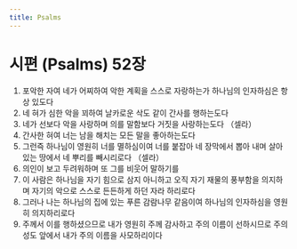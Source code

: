 ```yaml
---
title: Psalms
---
```


# 시편 (Psalms) 52장
1. 포악한 자여 네가 어찌하여 악한 계획을 스스로 자랑하는가 하나님의 인자하심은 항상 있도다
1. 네 혀가 심한 악을 꾀하여 날카로운 삭도 같이 간사를 행하는도다
1. 네가 선보다 악을 사랑하며 의를 말함보다 거짓을 사랑하는도다 （셀라）
1. 간사한 혀여 너는 남을 해치는 모든 말을 좋아하는도다
1. 그런즉 하나님이 영원히 너를 멸하심이여 너를 붙잡아 네 장막에서 뽑아 내며 살아 있는 땅에서 네 뿌리를 빼시리로다 （셀라）
1. 의인이 보고 두려워하며 또 그를 비웃어 말하기를
1. 이 사람은 하나님을 자기 힘으로 삼지 아니하고 오직 자기 재물의 풍부함을 의지하며 자기의 악으로 스스로 든든하게 하던 자라 하리로다
1. 그러나 나는 하나님의 집에 있는 푸른 감람나무 같음이여 하나님의 인자하심을 영원히 의지하리로다
1. 주께서 이를 행하셨으므로 내가 영원히 주께 감사하고 주의 이름이 선하시므로 주의 성도 앞에서 내가 주의 이름을 사모하리이다